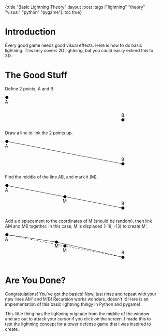 {:title "Basic Lightning Theory"
 :layout :post
 :tags  ["lightning" "theory" "visual" "python" "pygame"]
 :toc true}

Introduction
============

Every good game needs good visual effects. Here is how to do basic lightning.
This only covers 2D lightning, but you could easily extend this to 3D.

The Good Stuff
==============

Define 2 points, A and B.

<svg width="400" height="100">
    <circle cx="6" cy="6" r="5" stroke-width="0" stroke="black" fill="black" />
    <circle cx="390" cy="80" r="5" stroke-width="0" stroke="black" fill="black" />
    <text fill="#000" x="0" y="26">A</text>
    <text fill="#000" x="385" y="70">B</text>
    Sorry, your browser does not support inline SVG.
</svg>

Draw a line to link the 2 points up.

<svg width="400" height="100">
    <circle cx="6" cy="6" r="5" stroke-width="0" fill="black" />
    <circle cx="390" cy="80" r="5" stroke-width="0" fill="black" />
    <line x1="6" y1="6" x2="390" y2="80" stroke-width="1" stroke="black" />
    <text fill="#000" x="0" y="26">A</text>
    <text fill="#000" x="385" y="70">B</text>
    Sorry, your browser does not support inline SVG.
</svg>

Find the middle of the line AB, and mark it (M).

<svg width="400" height="100">
    <circle cx="6" cy="6" r="5" stroke-width="0" fill="black" />
    <circle cx="390" cy="80" r="5" stroke-width="0" fill="black" />
    <circle cx="198" cy="43" r="5" stroke-width="0" fill="black" />
    <line x1="6" y1="6" x2="390" y2="80" stroke-width="1" stroke="black" />
    <text fill="#000" x="0" y="26">A</text>
    <text fill="#000" x="385" y="70">B</text>
    <text fill="#000" x="191" y="62">M</text>
    Sorry, your browser does not support inline SVG.
</svg>

Add a displacement to the coordinates of M (should be random), then link AM and MB together. In this case, M is displaced
(-18, -13) to create M'.

<svg width="400" height="100">
    <circle cx="6" cy="6" r="5" stroke-width="0" fill="black" />
    <circle cx="390" cy="80" r="5" stroke-width="0" fill="black" />
    <circle cx="198" cy="43" r="5" stroke-width="0" fill="black" />
    <circle cx="170" cy="30" r="5" stroke-width="0" fill="black" />
    <line x1="6" y1="6" x2="170" y2="30" stroke-width="1" stroke="black" />
    <line x1="170" y1="30" x2="390" y2="80" stroke-width="1" stroke="black" />
    <line x1="6" y1="6" x2="390" y2="80" stroke-dasharray="5,5" stroke-width="1" stroke="black" />
    <text fill="#000" x="0" y="26">A</text>
    <text fill="#000" x="385" y="70">B</text>
    <text fill="#000" x="191" y="62">M</text>
    <text fill="#000" x="164" y="48">M'</text>
    Sorry, your browser does not support inline SVG.
</svg>

Are You Done?
=============

Congratulations! You've got the basics! Now, just rinse and repeat with your new
lines AM' and M'B! Recursion works wonders, doesn't it! Here is an
implementation of this basic lightning thingy in Python and pygame!

<script src="https://gist.github.com/chuck-sys/f73c0bf96304ffb18d38.js"></script>

This little thing has the lightning originate from the middle of the window and
arc out to attack your cursor if you click on the screen. I made this to test
the lightning concept for a tower defense game that I was inspired to create.
